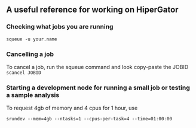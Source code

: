 ## A useful reference for working on HiperGator

### Checking what jobs you are running
```squeue -u your.name```

### Cancelling a job 
To cancel a job, run the squeue command and look copy-paste the JOBID
```scancel JOBID```



### Starting a development node for running a small job or testing a sample analysis

To request 4gb of memory and 4 cpus for 1 hour, use

```module load ufrc 
srundev --mem=4gb --ntasks=1 --cpus-per-task=4 --time=01:00:00 
```